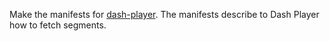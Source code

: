 Make the manifests for [dash-player](https://github.com/samradical/dash-player).
The manifests describe to Dash Player how to fetch segments.